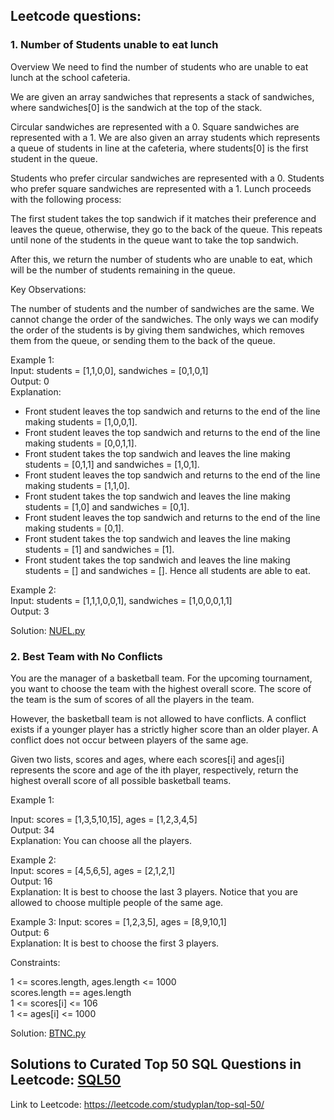 ## Leetcode questions:
### 1. Number of Students unable to eat lunch
Overview
We need to find the number of students who are unable to eat lunch at the school cafeteria.

We are given an array sandwiches that represents a stack of sandwiches, where sandwiches[0] is the sandwich at the top of the stack.

Circular sandwiches are represented with a 0.
Square sandwiches are represented with a 1.
We are also given an array students which represents a queue of students in line at the cafeteria, where students[0] is the first student in the queue.

Students who prefer circular sandwiches are represented with a 0.
Students who prefer square sandwiches are represented with a 1.
Lunch proceeds with the following process:

The first student takes the top sandwich if it matches their preference and leaves the queue, otherwise, they go to the back of the queue. This repeats until none of the students in the queue want to take the top sandwich.

After this, we return the number of students who are unable to eat, which will be the number of students remaining in the queue.

Key Observations:

The number of students and the number of sandwiches are the same.
We cannot change the order of the sandwiches.
The only ways we can modify the order of the students is by giving them sandwiches, which removes them from the queue, or sending them to the back of the queue.

Example 1:  
Input: students = [1,1,0,0], sandwiches = [0,1,0,1]  
Output: 0  
Explanation:
- Front student leaves the top sandwich and returns to the end of the line making students = [1,0,0,1].
- Front student leaves the top sandwich and returns to the end of the line making students = [0,0,1,1].
- Front student takes the top sandwich and leaves the line making students = [0,1,1] and sandwiches = [1,0,1].
- Front student leaves the top sandwich and returns to the end of the line making students = [1,1,0].
- Front student takes the top sandwich and leaves the line making students = [1,0] and sandwiches = [0,1].
- Front student leaves the top sandwich and returns to the end of the line making students = [0,1].
- Front student takes the top sandwich and leaves the line making students = [1] and sandwiches = [1].
- Front student takes the top sandwich and leaves the line making students = [] and sandwiches = [].
Hence all students are able to eat.

Example 2:  
Input: students = [1,1,1,0,0,1], sandwiches = [1,0,0,0,1,1]  
Output: 3  


Solution: [NUEL.py](https://github.com/absognety/Competitive-Coding-Platforms/blob/master/LeetCode/NUEL.py)  


### 2. Best Team with No Conflicts  
You are the manager of a basketball team. For the upcoming tournament, you want to choose the team with the highest overall score. The score of the team is the sum of scores of all the players in the team.  

However, the basketball team is not allowed to have conflicts. A conflict exists if a younger player has a strictly higher score than an older player. A conflict does not occur between players of the same age.  

Given two lists, scores and ages, where each scores[i] and ages[i] represents the score and age of the ith player, respectively, return the highest overall score of all possible basketball teams.

 

Example 1:  

Input: scores = [1,3,5,10,15], ages = [1,2,3,4,5]  
Output: 34  
Explanation: You can choose all the players.  

Example 2:  
Input: scores = [4,5,6,5], ages = [2,1,2,1]  
Output: 16  
Explanation: It is best to choose the last 3 players. Notice that you are allowed to choose multiple people of the same age.  

Example 3:
Input: scores = [1,2,3,5], ages = [8,9,10,1]  
Output: 6  
Explanation: It is best to choose the first 3 players.  
 

Constraints:  

1 <= scores.length, ages.length <= 1000  
scores.length == ages.length  
1 <= scores[i] <= 106  
1 <= ages[i] <= 1000  

Solution: [BTNC.py](https://github.com/absognety/Competitive-Coding-Platforms/blob/master/LeetCode/BTNC.py)  
  
## Solutions to Curated Top 50 SQL Questions in Leetcode: [SQL50](https://github.com/absognety/Competitive-Coding-Platforms/tree/master/LeetCode/SQL50)  
Link to Leetcode: https://leetcode.com/studyplan/top-sql-50/  
